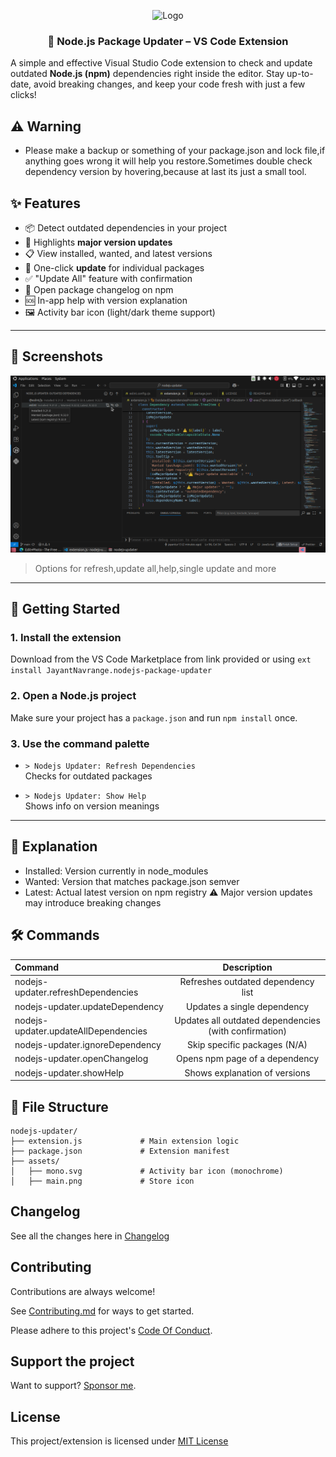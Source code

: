 <p align="center">
<img alt="Logo" src="https://i.ibb.co/21MCFRgh/main.png" width="200px" height="200px">
<p align="center">
 
<h3 align="center"><b>🧩 Node.js Package Updater – VS Code Extension</b>
</h3>
</p>
</p>

A simple and effective Visual Studio Code extension to check and update outdated **Node.js (npm)** dependencies right inside the editor. Stay up-to-date, avoid breaking changes, and keep your code fresh with just a few clicks!

## ⚠️ Warning

- Please make a backup or something of your package.json and lock file,if anything goes wrong it will help you restore.Sometimes double check dependency version by hovering,because at last its just a small tool.

## ✨ Features

- 📦 Detect outdated dependencies in your project
- 🚨 Highlights **major version updates**
- 📋 View installed, wanted, and latest versions
- 🔄 One-click **update** for individual packages
- ✅ "Update All" feature with confirmation
- 🔗 Open package changelog on npm
- 🆘 In-app help with version explanation
- 🖼️ Activity bar icon (light/dark theme support)

---

## 📸 Screenshots

![ScreenShot](demo.png "demo vsc")
> Options for refresh,update all,help,single update and more
---

## 🚀 Getting Started

### 1. Install the extension

Download from the VS Code Marketplace from link provided or using `ext install JayantNavrange.nodejs-package-updater`

### 2. Open a Node.js project

Make sure your project has a `package.json` and run `npm install` once.

### 3. Use the command palette

- `> Nodejs Updater: Refresh Dependencies`  
  Checks for outdated packages

- `> Nodejs Updater: Show Help`  
  Shows info on version meanings

---

## 📖 Explanation

- Installed: Version currently in node_modules
- Wanted: Version that matches package.json semver
- Latest: Actual latest version on npm registry
  ⚠️ Major version updates may introduce breaking changes

## 🛠️ Commands

| Command                              |                      Description                      |
| :----------------------------------- | :---------------------------------------------------: |
| nodejs-updater.refreshDependencies   |          Refreshes outdated dependency list           |
| nodejs-updater.updateDependency      |              Updates a single dependency              |
| nodejs-updater.updateAllDependencies | Updates all outdated dependencies (with confirmation) |
| nodejs-updater.ignoreDependency      |                Skip specific packages (N/A)           |
| nodejs-updater.openChangelog         |            Opens npm page of a dependency             |
| nodejs-updater.showHelp              |             Shows explanation of versions             |

## 📂 File Structure

```
nodejs-updater/
├── extension.js             # Main extension logic
├── package.json             # Extension manifest
├── assets/
│   ├── mono.svg             # Activity bar icon (monochrome)
│   ├── main.png             # Store icon
```

## Changelog

See all the changes here in [Changelog](https://github.com/jayantur13/nodejs-package-updater/blob/main/CHANGELOG.md)

## Contributing

Contributions are always welcome!

See [Contributing.md](https://github.com/jayantur13/nodejs-package-updater/blob/main/CONTRIBUTING.md) for ways to get started.

Please adhere to this project's [Code Of Conduct](https://github.com/jayantur13/nodejs-package-updater/blob/main/CODE_OF_CONDUCT.md).

## Support the project

Want to support? [Sponsor me](https://github.com/sponsors/jayantur13).

## License

This project/extension is licensed under [MIT License](https://github.com/jayantur13/nodejs-package-updater/blob/main/LICENSE)
